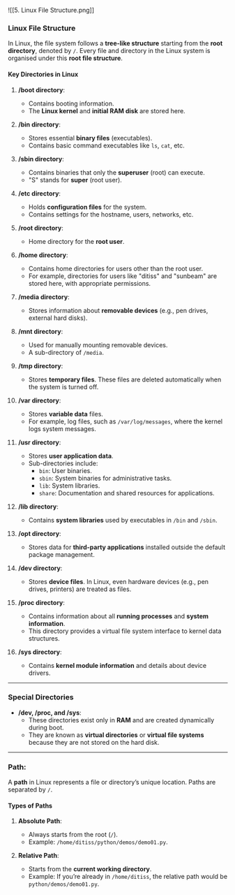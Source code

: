 ![[5. Linux File Structure.png]]
### **Linux File Structure**

In Linux, the file system follows a **tree-like structure** starting from the **root directory**, denoted by `/`. Every file and directory in the Linux system is organised under this **root file structure**.

#### **Key Directories in Linux**

1. **/boot directory**:
    
    - Contains booting information.
    - The **Linux kernel** and **initial RAM disk** are stored here.
2. **/bin directory**:
    
    - Stores essential **binary files** (executables).
    - Contains basic command executables like `ls`, `cat`, etc.
3. **/sbin directory**:
    
    - Contains binaries that only the **superuser** (root) can execute.
    - "S" stands for **super** (root user).
4. **/etc directory**:
    
    - Holds **configuration files** for the system.
    - Contains settings for the hostname, users, networks, etc.
5. **/root directory**:
    
    - Home directory for the **root user**.
6. **/home directory**:
    
    - Contains home directories for users other than the root user.
    - For example, directories for users like "ditiss" and "sunbeam" are stored here, with appropriate permissions.
7. **/media directory**:
    
    - Stores information about **removable devices** (e.g., pen drives, external hard disks).
8. **/mnt directory**:
    
    - Used for manually mounting removable devices.
    - A sub-directory of `/media`.
9. **/tmp directory**:
    
    - Stores **temporary files**. These files are deleted automatically when the system is turned off.
10. **/var directory**:
    
    - Stores **variable data** files.
    - For example, log files, such as `/var/log/messages`, where the kernel logs system messages.
11. **/usr directory**:
    
    - Stores **user application data**.
    - Sub-directories include:
        - `bin`: User binaries.
        - `sbin`: System binaries for administrative tasks.
        - `lib`: System libraries.
        - `share`: Documentation and shared resources for applications.
12. **/lib directory**:
    
    - Contains **system libraries** used by executables in `/bin` and `/sbin`.
13. **/opt directory**:
    
    - Stores data for **third-party applications** installed outside the default package management.
14. **/dev directory**:
    
    - Stores **device files**. In Linux, even hardware devices (e.g., pen drives, printers) are treated as files.
15. **/proc directory**:
    
    - Contains information about all **running processes** and **system information**.
    - This directory provides a virtual file system interface to kernel data structures.
16. **/sys directory**:
    
    - Contains **kernel module information** and details about device drivers.

---

### **Special Directories**

- **/dev, /proc, and /sys**:
    - These directories exist only in **RAM** and are created dynamically during boot.
    - They are known as **virtual directories** or **virtual file systems** because they are not stored on the hard disk.

---

### **Path**:

A **path** in Linux represents a file or directory’s unique location. Paths are separated by `/`.

#### **Types of Paths**

1. **Absolute Path**:
    
    - Always starts from the root (`/`).
    - Example: `/home/ditiss/python/demos/demo01.py`.
2. **Relative Path**:
    
    - Starts from the **current working directory**.
    - Example: If you’re already in `/home/ditiss`, the relative path would be `python/demos/demo01.py`.
